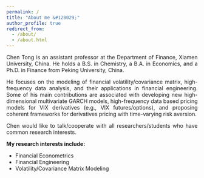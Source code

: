 ```yaml
---
permalink: /
title: "About me &#128029;"
author_profile: true
redirect_from: 
  - /about/
  - /about.html
---
```


<p align = "justify"> 
Chen Tong is an assistant professor at the Department of Finance, Xiamen University, China. He holds a B.S. in Chemistry, a B.A. in Economics, and a Ph.D. in Finance from Peking University, China.
</p> 
<p align = "justify"> 
He focuses on the modeling of financial volatility/covariance matrix, high-frequency data analysis, and their applications in financial engineering. Some of his main contributions are associated with developing new high-dimensional multivariate GARCH models, high-frequency data based pricing models for VIX derivatives (e.g., VIX futures/options), and proposing coherent frameworks for derivatives pricing with time-varying risk aversion.
</p>
<p align = "justify"> 
Chen would like to talk/cooperate with all researchers/students who have common research interests.
</p>
<p align = "justify"> 
<strong>My research interests include:</strong>
</p>
  
<ul>
<li>Financial Econometrics</li>
<li>Financial Engineering</li>
<li>Volatility/Covariance Matrix Modeling</li>
</ul>
